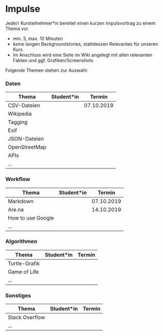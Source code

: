 # Impulse

Jede/r Kursteilnehmer\*in bereitet einen kurzen Impulsvortrag zu einem Thema vor.

- min. 5, max. 10 Minuten
- *keine* langen Backgroundstories, stattdessen Relevantes für unseren Kurs
- im Anschluss wird eine Seite im Wiki angelegt mit allen relevanten Fakten und ggf. Grafiken/Screenshots

Folgende Themen stehen zur Auswahl:

### Daten

| Thema | Student\*in | Termin |
| --- | --- | --- |
| CSV-Dateien | | 07.10.2019 |
| Wikipedia | | |
| Tagging | | |
| Exif | | |
| JSON-Dateien | | |
| OpenStreetMap | | |
| APIs | | |
| ... | | |

### Workflow

| Thema | Student\*in | Termin |
| --- | --- | --- |
| Markdown | | 07.10.2019 |
| Are.na | | 14.10.2019 |
| How to use Google | | |
| ... | | |

### Algorithmen

| Thema | Student\*in | Termin |
| --- | --- | --- |
| Turtle-Grafik | | |
| Game of Life | | |
| ... | | |

### Sonstiges

| Thema | Student\*in | Termin |
| --- | --- | --- |
| Stack Overflow | | |
| ... | | |
